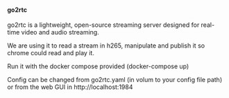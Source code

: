 #### go2rtc
go2rtc is a lightweight, open-source streaming server designed for real-time video and audio streaming.

We are using it to read a stream in h265, manipulate and publish it so chrome could read and play it.

Run it with the docker compose provided (docker-compose up)

Config can be changed from go2rtc.yaml (in volum to your config file path) or from the web GUI in http://localhost:1984